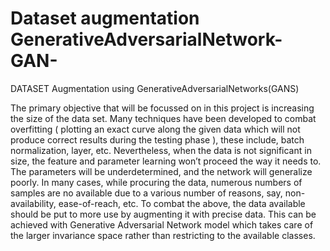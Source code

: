 # Dataset augmentation GenerativeAdversarialNetwork-GAN-
DATASET Augmentation using GenerativeAdversarialNetworks(GANS)

The primary objective that will be focussed on in this project is increasing the size of
the data set. Many techniques have been developed to combat overfitting ( plotting an
exact curve along the given data which will not produce correct results during the
testing phase ), these include, batch normalization, layer, etc. Nevertheless, when the
data is not significant in size, the feature and parameter learning won’t proceed the way
it needs to. The parameters will be underdetermined, and the network will generalize
poorly. In many cases, while procuring the data, numerous numbers of samples are no
available due to a various number of reasons, say, non-availability, ease-of-reach, etc.
To combat the above, the data available should be put to more use by augmenting it
with precise data. This can be achieved with Generative Adversarial Network model
which takes care of the larger invariance space rather than restricting to the available
classes.
